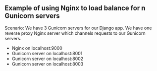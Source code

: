 ## Example of using Nginx to load balance for n Gunicorn servers

Scenario: We have 3 Gunicorn servers for our Django app. We have one reverse proxy Nginx server which channels requests to our Gunicorn servers.
* Nginx on localhost:9000
* Gunicorn server on localhost:8001
* Gunicorn server on localhost:8002
* Gunicorn server on localhost:8003
